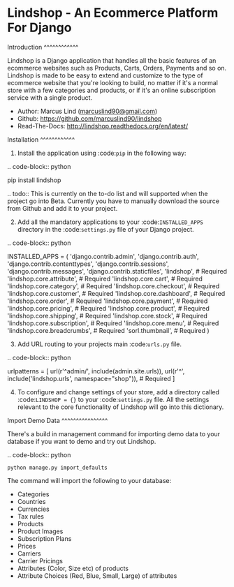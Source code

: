 Lindshop - An Ecommerce Platform For Django
============================================

Introduction
^^^^^^^^^^^^

Lindshop is a Django application that handles all the basic features of an ecommerce websites such as Products, Carts, Orders, Payments and so on. Lindshop is made to be easy to extend and customize to the type of ecommerce website that you're looking to build, no matter if it's a normal store with a few categories and products, or if it's an online subscription service with a single product.

* Author: Marcus Lind (marcuslind90@gmail.com)
* Github: https://github.com/marcuslind90/lindshop
* Read-The-Docs: http://lindshop.readthedocs.org/en/latest/


Installation
^^^^^^^^^^^^

1. Install the application using :code:`pip` in the following way:

.. code-block:: python

   pip install lindshop

.. todo:: This is currently on the to-do list and will supported when the project go into Beta. Currently you have to manually download the source from Github and add it to your project.

2. Add all the mandatory applications to your :code:`INSTALLED_APPS` directory in the :code:`settings.py` file of your Django project.

.. code-block:: python

   INSTALLED_APPS = (
       'django.contrib.admin',
       'django.contrib.auth',
       'django.contrib.contenttypes',
       'django.contrib.sessions',
       'django.contrib.messages',
       'django.contrib.staticfiles',
       'lindshop',                   # Required
       'lindshop.core.attribute',    # Required
       'lindshop.core.cart',         # Required
       'lindshop.core.category',     # Required
       'lindshop.core.checkout',     # Required
       'lindshop.core.customer',     # Required
       'lindshop.core.dashboard',    # Required
       'lindshop.core.order',        # Required
       'lindshop.core.payment',      # Required
       'lindshop.core.pricing',      # Required
       'lindshop.core.product',      # Required
       'lindshop.core.shipping',     # Required
       'lindshop.core.stock',        # Required
       'lindshop.core.subscription', # Required
       'lindshop.core.menu',         # Required
       'lindshop.core.breadcrumbs',  # Required
       'sorl.thumbnail',             # Required
   )

3. Add URL routing to your projects main :code:`urls.py` file.

.. code-block:: python

   urlpatterns = [
       url(r'^admin/', include(admin.site.urls)),
       url(r'^', include('lindshop.urls', namespace="shop")),  # Required
   ]

4. To configure and change settings of your store, add a directory called :code:`LINDSHOP = {}` to your :code:`settings.py` file. All the settings relevant to the core functionality of Lindshop will go into this dictionary.

Import Demo Data
^^^^^^^^^^^^^^^^

There's a build in management command for importing demo data to your database if you want to demo and try out Lindshop.

.. code-block:: python

	python manage.py import_defaults

The command will import the following to your database:

* Categories
* Countries
* Currencies
* Tax rules
* Products
* Product Images
* Subscription Plans
* Prices
* Carriers
* Carrier Pricings
* Attributes (Color, Size etc) of products
* Attribute Choices (Red, Blue, Small, Large) of attributes